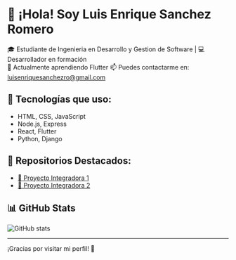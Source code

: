 # 👋 ¡Hola! Soy Luis Enrique Sanchez Romero

🎓 Estudiante de Ingenieria en Desarrollo y Gestion de Software | 💻 Desarrollador en formación  
🌱 Actualmente aprendiendo Flutter
📫 Puedes contactarme en: luisenriquesanchezro@gmail.com

## 🚀 Tecnologías que uso:
- HTML, CSS, JavaScript
- Node.js, Express
- React, Flutter
- Python, Django

## 📂 Repositorios Destacados:
- [🔗 Proyecto Integradora 1](https://github.com/luisEnrique22xd/integradora2.0)
- [🔗 Proyecto Integradora 2](https://github.com/luisEnrique22xd/integradora2.1)

## 📊 GitHub Stats
![GitHub stats](https://github-readme-stats.vercel.app/api?username=luisEnrique22xd&show_icons=true&theme=radical)

---

¡Gracias por visitar mi perfil! 🌟
